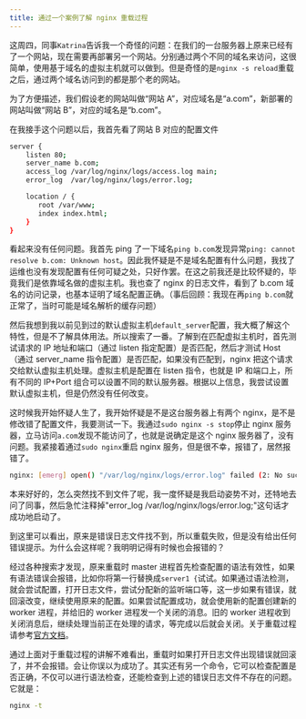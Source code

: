 ```yaml
---
title: 通过一个案例了解 nginx 重载过程
---
```


这周四，同事`Katrina`告诉我一个奇怪的问题：在我们的一台服务器上原来已经有了一个网站，现在需要再部署另一个网站。分别通过两个不同的域名来访问，这很简单，使用基于域名的虚拟主机就可以做到。但是奇怪的是`nginx -s reload`重载之后，通过两个域名访问到的都是那个老的网站。

为了方便描述，我们假设老的网站叫做“网站 A”，对应域名是“a.com”，新部署的网站叫做“网站 B”，对应的域名是“b.com”。

在我接手这个问题以后，我首先看了网站 B 对应的配置文件

```bash
server {
    listen 80;
    server_name b.com;
    access_log /var/log/nginx/logs/access.log main;
    error_log  /var/log/nginx/logs/error.log;

    location / {
       root /var/www;
       index index.html;
    }
}
```

看起来没有任何问题。我首先 ping 了一下域名`ping b.com`发现异常`ping: cannot resolve b.com: Unknown host`。因此我怀疑是不是域名配置有什么问题，我找了运维也没有发现配置有任何可疑之处，只好作罢。在这之前我还是比较怀疑的，毕竟我们是依靠域名做的虚拟主机。我也查了 nginx 的日志文件，看到了 b.com 域名的访问记录，也基本证明了域名配置正确。（事后回顾：我现在再`ping b.com`就正常了，当时可能是域名解析的缓存问题）

然后我想到我以前见到过的默认虚拟主机`default_server`配置，我大概了解这个特性，但是不了解具体用法。所以搜索了一番。了解到在匹配虚拟主机时，首先测试请求的 IP 地址和端口（通过 listen 指定配置）是否匹配，然后才测试 Host（通过 server_name 指令配置）是否匹配，如果没有匹配到，nginx 把这个请求交给默认虚拟主机处理。虚拟主机是配置在 listen 指令，也就是 IP 和端口上，所有不同的 IP+Port 组合可以设置不同的默认服务器。根据以上信息，我尝试设置默认虚拟主机，但是仍然没有任何改变。

这时候我开始怀疑人生了，我开始怀疑是不是这台服务器上有两个 nginx，是不是修改错了配置文件，我要测试一下。我通过`sudo nginx -s stop`停止 nginx 服务器，立马访问`a.com`发现不能访问了，也就是说确定是这个 nginx 服务器了，没有问题。我紧接着通过`sudo nginx`重启 nginx 服务，但是很不幸，报错了，居然报错了。

```bash
nginx: [emerg] open() "/var/log/nginx/logs/error.log" failed (2: No such file or directory)
```

本来好好的，怎么突然找不到文件了呢，我一度怀疑是我启动姿势不对，还特地去问了同事，然后急忙注释掉"error_log /var/log/nginx/logs/error.log;"这句话才成功地启动了。

到这里可以看出，原来是错误日志文件找不到，所以重载失败，但是没有给出任何错误提示。为什么会这样呢？我明明记得有时候也会报错的？

经过各种搜索才发现，原来重载时 master 进程首先检查配置的语法有效性，如果有语法错误会报错，比如你将第一行替换成`server1 {`试试。如果通过语法检测，就会尝试配置，打开日志文件，尝试分配新的监听端口等，这一步如果有错误，就回滚改变，继续使用原来的配置。如果尝试配置成功，就会使用新的配置创建新的 worker 进程，并给旧的 worker 进程发一个关闭的消息。旧的 worker 进程收到关闭消息后，继续处理当前正在处理的请求，等完成以后就会关闭。关于重载过程请参考[官方文档](http://nginx.org/en/docs/beginners_guide.html)。

通过上面对于重载过程的讲解不难看出，重载时如果打开日志文件出现错误就回滚了，并不会报错。会让你误以为成功了。其实还有另一个命令，它可以检查配置是否正确，不仅可以进行语法检查，还能检查到上述的错误日志文件不存在的问题。它就是：

```bash
nginx -t
```
